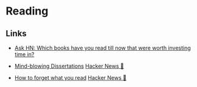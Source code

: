 # Reading

## Links

- [Ask HN: Which books have you read till now that were worth investing time in?](https://news.ycombinator.com/item?id=32935412)

- [Mind-blowing Dissertations](https://ideophone.org/mindblowing-dissertations/) [Hacker News 📰](https://news.ycombinator.com/item?id=37881604)

- [How to forget what you read](https://ckarchive.com/b/68ueh8hk25687hkq88gqmtzope0kk) [Hacker News 📰](https://news.ycombinator.com/item?id=38838198)
